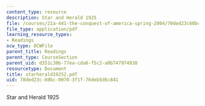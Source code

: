 ```yaml
---
content_type: resource
description: Star and Herald 1925
file: /courses/21a-441-the-conquest-of-america-spring-2004/70ded23c60bc90703f1f76deb5d6c841_starherald19252.pdf
file_type: application/pdf
learning_resource_types:
- Readings
ocw_type: OCWFile
parent_title: Readings
parent_type: CourseSection
parent_uid: d351c30b-77ea-cda6-f5c2-a0b747974938
resourcetype: Document
title: starherald19252.pdf
uid: 70ded23c-60bc-9070-3f1f-76deb5d6c841
---
```

Star and Herald 1925

